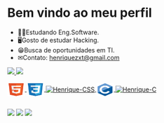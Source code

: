 <h1>Bem vindo ao meu perfil</h1>

- 👨‍💻Estudando Eng.Software.
- 🖥Gosto de estudar Hacking.
- 😁Busca de oportunidades em TI.
- ✉Contato: henriquezxt@gmail.com

<div>
  <a href="https://github.com/Henriqueheruster">
  <img height="180em" src="https://github-readme-stats.vercel.app/api?username=Henriqueheruster&show_icons=true&theme=dark&include_all_commits=true&count_private=true"/>
  <img height="180em" src="https://github-readme-stats.vercel.app/api/top-langs/?username=Henriqueheruster&layout=compact&langs_count=7&theme=dark"/>
</div>

<div style="display: inline_block"><br>
  <img align="center" alt="Henrique-HTML" height="30" width="40" src="https://raw.githubusercontent.com/devicons/devicon/master/icons/html5/html5-original.svg">
  <img align="center" alt="Henrique-CSS" height="30" width="40" src="https://raw.githubusercontent.com/devicons/devicon/master/icons/css3/css3-original.svg">
  <img align="center" alt="Henrique-CSS" height="30" width="40" src="https://cdn.jsdelivr.net/gh/devicons/devicon/icons/javascript/javascript-original.svg">
  <img align="center" alt="Henrique-C" height="30" width="40" src="https://raw.githubusercontent.com/devicons/devicon/master/icons/c/c-original.svg">
  <img align="center" alt="Henrique-C" height="30" width="40" src="https://cdn.jsdelivr.net/gh/devicons/devicon/icons/cplusplus/cplusplus-original.svg">
</div>

  ##
  
  <div> 
  <a href="https://instagram.com/henriqueheruster" target="_blank"><img src="https://img.shields.io/badge/-Instagram-%23E4405F?style=for-the-badge&logo=instagram&logoColor=white" target="_blank"></a>
  <a href = "mailto:henriquezxt@gmail.com"><img src="https://img.shields.io/badge/Gmail-D14836?style=for-the-badge&logo=gmail&logoColor=white"></a>
  <a href="https://www.linkedin.com/in/henrique-heruster-24287117b/" target="_blank"><img src="https://img.shields.io/badge/-LinkedIn-%230077B5?style=for-the-badge&logo=linkedin&logoColor=white" target="_blank"></a> 
</div>
